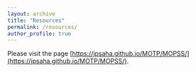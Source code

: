 ```yaml
---
layout: archive
title: "Resources"
permalink: /resources/
author_profile: true
---
```


Please visit the page 
[https://jpsaha.github.io/MOTP/MOPSS/](https://jpsaha.github.io/MOTP/MOPSS/).
